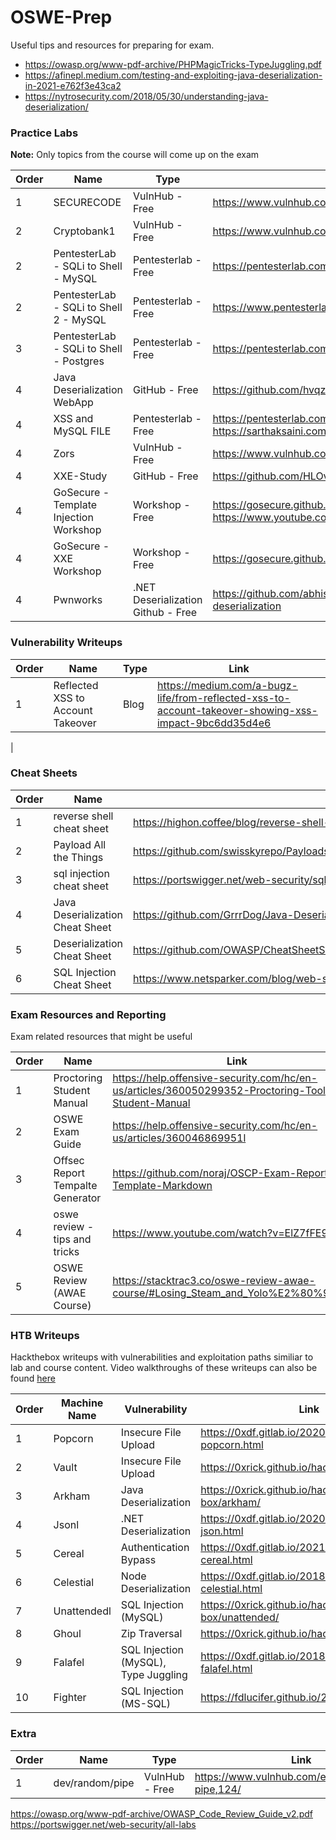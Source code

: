 # OSWE-Prep

Useful tips and resources for preparing for exam.


* https://owasp.org/www-pdf-archive/PHPMagicTricks-TypeJuggling.pdf
* https://afinepl.medium.com/testing-and-exploiting-java-deserialization-in-2021-e762f3e43ca2
* https://nytrosecurity.com/2018/05/30/understanding-java-deserialization/

### Practice Labs

**Note:** Only topics from the course will come up on the exam

| Order | Name | Type | Link |
|--- | ----- | ----- | --- |
| 1 | SECURECODE | VulnHub - Free | https://www.vulnhub.com/entry/securecode-1,651/ |
| 2 | Cryptobank1 | VulnHub - Free | https://www.vulnhub.com/entry/cryptobank-1,467/ |
| 2 | PentesterLab - SQLi to Shell - MySQL | Pentesterlab - Free | https://pentesterlab.com/exercises/from_sqli_to_shell/course |
| 2 | PentesterLab - SQLi to Shell 2 - MySQL | Pentesterlab - Free  | https://www.pentesterlab.com/exercises/from_sqli_to_shell_II/course |
| 3 | PentesterLab - SQLi to Shell - Postgres | Pentesterlab - Free  | https://pentesterlab.com/exercises/from_sqli_to_shell_pg_edition/course |
| 4 | Java Deserialization WebApp | GitHub - Free | https://github.com/hvqzao/java-deserialize-webapp |
| 4 | XSS and MySQL FILE | Pentesterlab - Free | https://pentesterlab.com/exercises/xss_and_mysql_file/course, https://sarthaksaini.com/2019/awae/xss-rce.html |
| 4 | Zors |  VulnHub - Free | https://www.vulnhub.com/entry/tophatsec-zorz,117/ |
| 4 | XXE-Study |  GitHub - Free | https://github.com/HLOverflow/XXE-study |
| 4 | GoSecure - Template Injection Workshop | Workshop - Free | https://gosecure.github.io/template-injection-workshop/, https://www.youtube.com/watch?v=I7xQZOvZzIw |
| 4 | GoSecure - XXE Workshop | Workshop - Free | https://gosecure.github.io/xxe-workshop/ |
| 4 | Pwnworks | .NET Deserialization Github - Free | https://github.com/abhisek/pwnworks/tree/master/challenges/dotnet-deserialization |



### Vulnerability Writeups

| Order | Name | Type | Link |
|--- | ----- | ----- | --- |
| 1 | Reflected XSS to Account Takeover | Blog | https://medium.com/a-bugz-life/from-reflected-xss-to-account-takeover-showing-xss-impact-9bc6dd35d4e6
 |
 
 
### Cheat Sheets

| Order | Name |  Link |
|--- | ----- | ----- |
| 1 | reverse shell cheat sheet | https://highon.coffee/blog/reverse-shell-cheat-sheet/ |
| 2 | Payload All the Things | https://github.com/swisskyrepo/PayloadsAllTheThings/tree/master/Upload%20Insecure%20Files |
| 3 | sql injection cheat sheet | https://portswigger.net/web-security/sql-injection/cheat-sheet |
| 4 | Java Deserialization Cheat Sheet | https://github.com/GrrrDog/Java-Deserialization-Cheat-Sheet/blob/master/README.md |
| 5 | Deserialization Cheat Sheet | https://github.com/OWASP/CheatSheetSeries/blob/master/cheatsheets/Deserialization_Cheat_Sheet.md |
| 6 | SQL Injection Cheat Sheet | https://www.netsparker.com/blog/web-security/sql-injection-cheat-sheet/#StringwithoutQuotes |




### Exam Resources and Reporting  
Exam related resources that might be useful

| Order |  Name | Link |
|--- | ----- | ---- | 
| 1 | Proctoring Student Manual | https://help.offensive-security.com/hc/en-us/articles/360050299352-Proctoring-Tool-Student-Manual |
| 2 | OSWE Exam Guide | https://help.offensive-security.com/hc/en-us/articles/360046869951l |
| 3 | Offsec Report Tempalte Generator | https://github.com/noraj/OSCP-Exam-Report-Template-Markdown |
| 4 | oswe review - tips and tricks | https://www.youtube.com/watch?v=ElZ7fFE9Gr4 |
| 5 | OSWE Review (AWAE Course) | https://stacktrac3.co/oswe-review-awae-course/#Losing_Steam_and_Yolo%E2%80%99ing_It |


### HTB Writeups
Hackthebox writeups with vulnerabilities and exploitation paths similiar to lab and course content. Video walkthroughs of these writeups can also be found [here](https://www.youtube.com/c/ippsec/videos)

| Order | Machine Name | Vulnerability | Link |
|--- | ----- | ----- | --- |
| 1 | Popcorn | Insecure File Upload | https://0xdf.gitlab.io/2020/06/23/htb-popcorn.html |
| 2 | Vault | Insecure File Upload | https://0xrick.github.io/hack-the-box/vault/ |
| 3 | Arkham | Java Deserialization | https://0xrick.github.io/hack-the-box/arkham/ |
| 4 | Jsonl | .NET Deserialization | https://0xdf.gitlab.io/2020/02/15/htb-json.html |
| 5 | Cereal | Authentication Bypass | https://0xdf.gitlab.io/2021/05/29/htb-cereal.html |
| 6 | Celestial | Node Deserialization | https://0xdf.gitlab.io/2018/08/25/htb-celestial.html |
| 7 | Unattendedl | SQL Injection (MySQL) | https://0xrick.github.io/hack-the-box/unattended/|
| 8 | Ghoul | Zip Traversal | https://0xrick.github.io/hack-the-box/ghoul/ |
| 9 | Falafel | SQL Injection (MySQL), Type Juggling | https://0xdf.gitlab.io/2018/06/23/htb-falafel.html |
| 10 | Fighter | SQL Injection (MS-SQL) | https://fdlucifer.github.io/2020/06/03/fighter/ |



### Extra

| Order | Name | Type | Link |
|--- | ----- | ----- | --- |
| 1 | dev/random/pipe | VulnHub - Free | https://www.vulnhub.com/entry/devrandom-pipe,124/ |
https://owasp.org/www-pdf-archive/OWASP_Code_Review_Guide_v2.pdf
https://portswigger.net/web-security/all-labs





